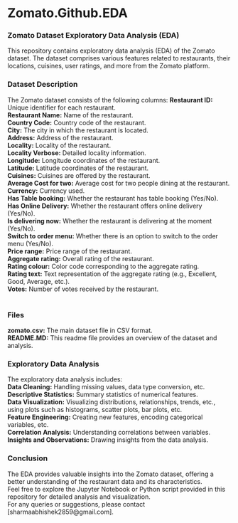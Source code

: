 # Zomato.Github.EDA

<h3>Zomato Dataset Exploratory Data Analysis (EDA)</h3>

This repository contains exploratory data analysis (EDA) of the Zomato dataset. The dataset comprises various features related to restaurants, their locations, cuisines, user ratings, and more from the Zomato platform.
<br>
<h3>Dataset Description</h3>
The Zomato dataset consists of the following columns:
<b>Restaurant ID:</b> Unique identifier for each restaurant.
<br>
<b>Restaurant Name:</b> Name of the restaurant.
<br>
<b>Country Code:</b> Country code of the restaurant.
<br>
<b>City:</b> The city in which the restaurant is located.
<br>
<b>Address:</b> Address of the restaurant.
<br>
<b>Locality:</b> Locality of the restaurant.
<br>
<b>Locality Verbose:</b> Detailed locality information.
<br>
<b>Longitude:</b> Longitude coordinates of the restaurant.
<br>
<b>Latitude:</b> Latitude coordinates of the restaurant.
<br>
<b>Cuisines:</b> Cuisines are offered by the restaurant.
<br>
<b>Average Cost for two:</b> Average cost for two people dining at the restaurant.
<br>
<b>Currency:</b> Currency used.
<br>
<b>Has Table booking:</b> Whether the restaurant has table booking (Yes/No).
<br>
<b>Has Online Delivery:</b> Whether the restaurant offers online delivery (Yes/No).
<b><br>
Is delivering now:</b> Whether the restaurant is delivering at the moment (Yes/No).
<br>
<b>Switch to order menu:</b> Whether there is an option to switch to the order menu (Yes/No).
<br>
<b>Price range:</b> Price range of the restaurant.
<br>
<b>Aggregate rating:</b> Overall rating of the restaurant.
<br>
<b>Rating colour:</b> Color code corresponding to the aggregate rating.
<br>
<b>Rating text:</b> Text representation of the aggregate rating (e.g., Excellent, Good, Average, etc.).
<br>
<b>Votes:</b> Number of votes received by the restaurant.
<br>
<br>
<h3>Files</h3>
<b>zomato.csv:</b> The main dataset file in CSV format.
<br>
<b>README.MD:</b> This readme file provides an overview of the dataset and analysis.
<br>

<h3>Exploratory Data Analysis</h3>
The exploratory data analysis includes:
<br>
<b>Data Cleaning:</b> Handling missing values, data type conversion, etc.
<br>
<b>Descriptive Statistics:</b> Summary statistics of numerical features.
<br>
<b>Data Visualization:</b> Visualizing distributions, relationships, trends, etc., using plots such as histograms, scatter plots, bar plots, etc.
<br>
<b>Feature Engineering:</b> Creating new features, encoding categorical variables, etc.
<br>
<b>Correlation Analysis:</b> Understanding correlations between variables.
<br>
<b>Insights and Observations:</b> Drawing insights from the data analysis.
<br>
<h3>Conclusion</h3>
The EDA provides valuable insights into the Zomato dataset, offering a better understanding of the restaurant data and its characteristics.
<br>
Feel free to explore the Jupyter Notebook or Python script provided in this repository for detailed analysis and visualization.
<br>
For any queries or suggestions, please contact [sharmaabhishek2859@gmail.com].

